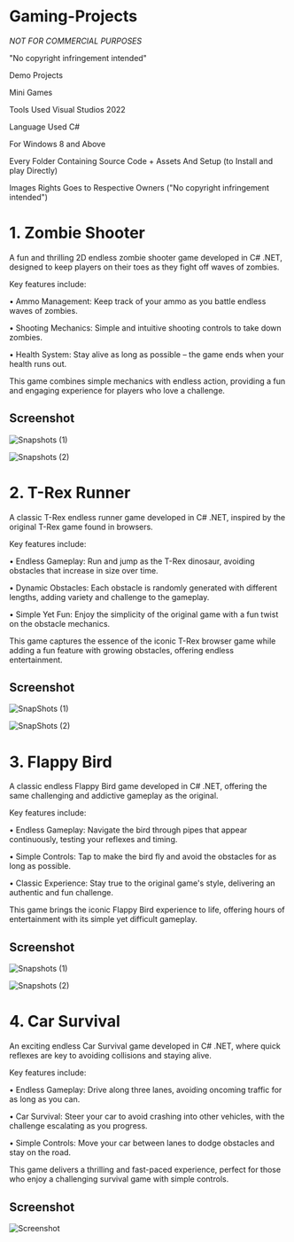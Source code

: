 # Gaming-Projects































































































































































































































































































































































































































































































































*NOT FOR COMMERCIAL PURPOSES* 































































































































































































































































































































































































































































































































"No copyright infringement intended"































































































































































































































































































































































































































































































































Demo Projects































































































































































































































































































































































































































































































































Mini Games 































































































































































































































































































































































































































































































































































































































































































































































































































































































































































































































































Tools Used Visual Studios 2022 































































































































































































































































































































































































































































































































Language Used C#































































































































































































































































































































































































































































































































For Windows 8 and Above































































































































































































































































































































































































































































































































































































































































































































































































































































































































































































































































Every Folder Containing Source Code + Assets And Setup (to Install and play Directly)































































































































































































































































































































































































































































































































































































































































































































































































































































































































































































































































Images Rights Goes to Respective Owners ("No copyright infringement intended")































































































































































































































































































































































































































































































































































































































































































































































































































































































































































































































































# 1. Zombie Shooter































































































































































































































































































































































































































































































































































































































































































































































































































































































































































































































































A fun and thrilling 2D endless zombie shooter game developed in C# .NET, designed to keep players on their toes as they fight off waves of zombies.<br>































































































































































































































































































































































































































































































































































































































































































































































































































































































































































































































































































































































































































































































































































































































































































































































































Key features include:<br>































































































































































































































































































































































































































































































































• Ammo Management: Keep track of your ammo as you battle endless waves of zombies.<br>































































































































































































































































































































































































































































































































• Shooting Mechanics: Simple and intuitive shooting controls to take down zombies.<br>































































































































































































































































































































































































































































































































• Health System: Stay alive as long as possible – the game ends when your health runs out.<br>































































































































































































































































































































































































































































































































































































































































































































































































































































































































































































































































This game combines simple mechanics with endless action, providing a fun and engaging experience for players who love a challenge.<br>































































































































































































































































































































































































































































































































































































































































































































































































































































































































































































































































## Screenshot































































































































































































































































































































































































































































































































   































































































































































































































































































































































































































































































































![Snapshots (1)](https://github.com/arihantjain-aj/Gaming-Projects/assets/121403074/8e9b7c43-da7c-49cd-a64f-c80a48ef9037)































































































































































































































































































































































































































































































































![Snapshots (2)](https://github.com/arihantjain-aj/Gaming-Projects/assets/121403074/76b3cc2d-18d4-44f0-bd1d-ab12aa732abe)































































































































































































































































































































































































































































































































































































































































































































































































































































































































































































































































   































































































































































































































































































































































































































































































































# 2. T-Rex Runner































































































































































































































































































































































































































































































































































































































































































































































































































































































































































































































































A classic T-Rex endless runner game developed in C# .NET, inspired by the original T-Rex game found in browsers.<br>































































































































































































































































































































































































































































































































































































































































































































































































































































































































































































































































































































































































































































































































































































































































































































































































Key features include:<br>































































































































































































































































































































































































































































































































• Endless Gameplay: Run and jump as the T-Rex dinosaur, avoiding obstacles that increase in size over time.<br>































































































































































































































































































































































































































































































































• Dynamic Obstacles: Each obstacle is randomly generated with different lengths, adding variety and challenge to the gameplay.<br>































































































































































































































































































































































































































































































































• Simple Yet Fun: Enjoy the simplicity of the original game with a fun twist on the obstacle mechanics.<br>































































































































































































































































































































































































































































































































































































































































































































































































































































































































































































































































This game captures the essence of the iconic T-Rex browser game while adding a fun feature with growing obstacles, offering endless entertainment.<br>































































































































































































































































































































































































































































































































































































































































































































































































































































































































































































































































## Screenshot































































































































































































































































































































































































































































































































   































































































































































































































































































































































































































































































































![SnapShots (1)](https://github.com/arihantjain-aj/Gaming-Projects/assets/121403074/5a218ad4-6a4d-48bb-9f26-4bc8f00d138f)































































































































































































































































































































































































































































































































![SnapShots (2)](https://github.com/arihantjain-aj/Gaming-Projects/assets/121403074/d86bf139-a741-425f-a029-e70cd0b5dc29)































































































































































































































































































































































































































































































































































































































































































































































































































































































































































































































































   































































































































































































































































































































































































































































































































# 3. Flappy Bird































































































































































































































































































































































































































































































































































































































































































































































































































































































































































































































































A classic endless Flappy Bird game developed in C# .NET, offering the same challenging and addictive gameplay as the original.<br>































































































































































































































































































































































































































































































































































































































































































































































































































































































































































































































































































































































































































































































































































































































































































































































































Key features include:<br>































































































































































































































































































































































































































































































































• Endless Gameplay: Navigate the bird through pipes that appear continuously, testing your reflexes and timing.<br>































































































































































































































































































































































































































































































































• Simple Controls: Tap to make the bird fly and avoid the obstacles for as long as possible.<br>































































































































































































































































































































































































































































































































• Classic Experience: Stay true to the original game's style, delivering an authentic and fun challenge.<br>































































































































































































































































































































































































































































































































































































































































































































































































































































































































































































































































This game brings the iconic Flappy Bird experience to life, offering hours of entertainment with its simple yet difficult gameplay.<br>































































































































































































































































































































































































































































































































































































































































































































































































































































































































































































































































## Screenshot































































































































































































































































































































































































































































































































   































































































































































































































































































































































































































































































































![Snapshots (1)](https://github.com/arihantjain-aj/Gaming-Projects/assets/121403074/bd992609-d48b-4836-bb9e-6c00d52b265f)































































































































































































































































































































































































































































































































![Snapshots (2)](https://github.com/arihantjain-aj/Gaming-Projects/assets/121403074/51e7a58d-510f-4719-af26-378cd7800399)































































































































































































































































































































































































































































































































































































































































































































































































































































































































































































































































   































































































































































































































































































































































































































































































































# 4. Car Survival































































































































































































































































































































































































































































































































































































































































































































































































































































































































































































































































An exciting endless Car Survival game developed in C# .NET, where quick reflexes are key to avoiding collisions and staying alive.<br>































































































































































































































































































































































































































































































































































































































































































































































































































































































































































































































































































































































































































































































































































































































































































































































































Key features include:<br>































































































































































































































































































































































































































































































































• Endless Gameplay: Drive along three lanes, avoiding oncoming traffic for as long as you can.<br>































































































































































































































































































































































































































































































































• Car Survival: Steer your car to avoid crashing into other vehicles, with the challenge escalating as you progress.<br>































































































































































































































































































































































































































































































































• Simple Controls: Move your car between lanes to dodge obstacles and stay on the road.<br>































































































































































































































































































































































































































































































































































































































































































































































































































































































































































































































































This game delivers a thrilling and fast-paced experience, perfect for those who enjoy a challenging survival game with simple controls.<br>































































































































































































































































































































































































































































































































































































































































































































































































































































































































































































































































## Screenshot































































































































































































































































































































































































































































































































   































































































































































































































































































































































































































































































































![Screenshot](https://github.com/arihantjain-aj/Gaming-Projects/assets/121403074/4038d118-5265-4d37-893f-cb34b1cc590c)

